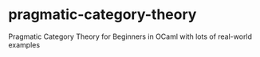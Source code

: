 # pragmatic-category-theory
Pragmatic Category Theory for Beginners in OCaml with lots of real-world examples
